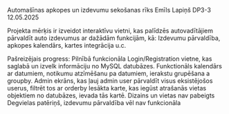 Automašīnas apkopes un izdevumu sekošanas rīks
Emīls Lapiņš DP3-3
12.05.2025

Projekta mērķis ir izveidot interaktīvu vietni, kas palīdzēs autovadītājiem pārvaldīt auto izdevumus ar dažādām funkcijām, kā: Izdevumu pārvaldība, apkopes kalendārs, kartes integrācija u.c.

Pašreizējais progress: Pilnībā funkcionāla Login/Registration vietne, kas saglabā un izvelk informāciju no MySQL datubāzes. 
Funkctionāls kalendārs ar datumiem, notikumu atzīmēšanu pa datumiem, ierakstu grupēšana a groupby.
Admin ekrāns, kas ļauj admin user pārvaldīt visus eksistējošos userus, filtrēt tos ar orderby
Iesākta karte, kas iegūst atrašanās vietas objektiem no datubāzes, ievada tās kartē. Dizains un vietas nav pabeigts
Degvielas patēriņš, izdevumu pārvaldība vēl nav funkcionāla

